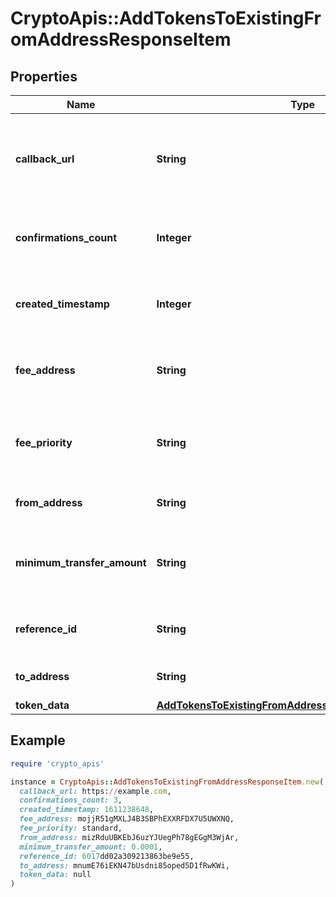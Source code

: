 # CryptoApis::AddTokensToExistingFromAddressResponseItem

## Properties

| Name | Type | Description | Notes |
| ---- | ---- | ----------- | ----- |
| **callback_url** | **String** | Represents the URL that is set by the customer where the callback will be received at. The callback notification will be received only if and when the event occurs. |  |
| **confirmations_count** | **Integer** | Represents the number of confirmations, i.e. the amount of blocks that have been built on top of this block. |  |
| **created_timestamp** | **Integer** | Defines the specific time/date when the automatic forwarding was created in Unix Timestamp. |  |
| **fee_address** | **String** | Represents the specific fee address, which is always automatically generated. Users must fund it. |  |
| **fee_priority** | **String** | Represents the fee priority of the automation, whether it is \&quot;SLOW\&quot;, \&quot;STANDARD\&quot; or \&quot;FAST\&quot;. |  |
| **from_address** | **String** | Represents the hash of the address that forwards the tokens. |  |
| **minimum_transfer_amount** | **String** | Represents the minimum transfer amount of the tokens in the &#x60;fromAddress&#x60; that can be allowed for an automatic forwarding. |  |
| **reference_id** | **String** | Represents a unique ID used to reference the specific callback subscription. |  |
| **to_address** | **String** | Represents the hash of the address the tokens are forwarded to. |  |
| **token_data** | [**AddTokensToExistingFromAddressResponseItemTokenData**](AddTokensToExistingFromAddressResponseItemTokenData.md) |  |  |

## Example

```ruby
require 'crypto_apis'

instance = CryptoApis::AddTokensToExistingFromAddressResponseItem.new(
  callback_url: https://example.com,
  confirmations_count: 3,
  created_timestamp: 1611238648,
  fee_address: mojjR51gMXLJ4B3SBPhEXXRFDX7U5UWXNQ,
  fee_priority: standard,
  from_address: mizRduUBKEbJ6uzYJUegPh78gEGgM3WjAr,
  minimum_transfer_amount: 0.0001,
  reference_id: 6017dd02a309213863be9e55,
  to_address: mnumE76iEKN47bUsdni85oped5D1fRwKWi,
  token_data: null
)
```

